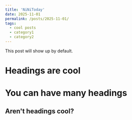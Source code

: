 ```yaml
---
title: 'NiNiToday'
date: 2025-11-01
permalink: /posts/2025-11-01/
tags:
  - cool posts
  - category1
  - category2
---
```


This post will show up by default.

Headings are cool
======

You can have many headings
======

Aren't headings cool?
------
